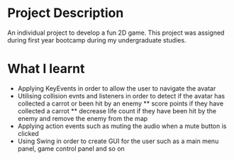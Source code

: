 # Project Description
An individual project to develop a fun 2D game. This project was assigned during first year bootcamp during my undergraduate studies. 

# What I learnt
* Applying KeyEvents in order to allow the user to navigate the avatar
* Utilising collision evnts and listeners in order to detect if the avatar has collected a carrot or been hit by an enemy
** score points if they have collected a carrot
** decrease life count if they have been hit by the enemy and remove the enemy from the map
* Applying action events such as muting the audio when a mute button is clicked
* Using Swing in order to create GUI for the user such as a main menu panel, game control panel and so on

